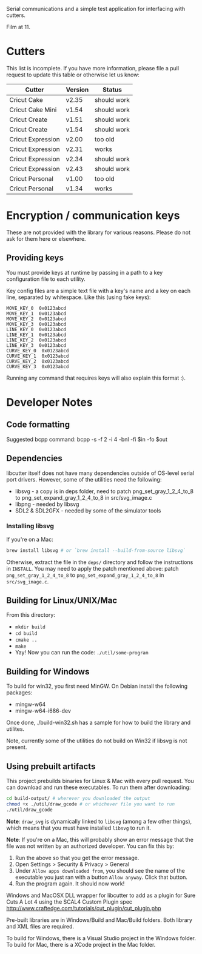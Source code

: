 Serial communications and a simple test application for interfacing with cutters.

Film at 11.

# Cutters

This list is incomplete. If you have more information, please file a pull request to update this table or otherwise let us know:

| Cutter            | Version | Status      |
| ----------------- | ------- | ----------- |
| Cricut Cake       |  v2.35  | should work |
| Cricut Cake Mini  |  v1.54  | should work |
| Cricut Create     |  v1.51  | should work |
| Cricut Create     |  v1.54  | should work |
| Cricut Expression |  v2.00  | too old     |
| Cricut Expression |  v2.31  | works       |
| Cricut Expression |  v2.34  | should work |
| Cricut Expression |  v2.43  | should work |
| Cricut Personal   |  v1.00  | too old     |
| Cricut Personal   |  v1.34  | works       |

# Encryption / communication keys
These are not provided with the library for various reasons. Please do not ask
for them here or elsewhere.

## Providing keys

You must provide keys at runtime by passing in a path to a key configuration file to each utility.

Key config files are a simple text file with a key's name and a key on each line, separated by whitespace. Like this (using fake keys):

```
MOVE_KEY_0  0x0123abcd
MOVE_KEY_1  0x0123abcd
MOVE_KEY_2  0x0123abcd
MOVE_KEY_3  0x0123abcd
LINE_KEY_0  0x0123abcd
LINE_KEY_1  0x0123abcd
LINE_KEY_2  0x0123abcd
LINE_KEY_3  0x0123abcd
CURVE_KEY_0  0x0123abcd
CURVE_KEY_1  0x0123abcd
CURVE_KEY_2  0x0123abcd
CURVE_KEY_3  0x0123abcd
```

Running any command that requires keys will also explain this format :).

# Developer Notes

## Code formatting
Suggested bcpp command:
bcpp -s -f 2 -i 4 -bnl -fi $in -fo $out

## Dependencies
libcutter itself does not have many dependencies outside of OS-level serial port drivers. However, some of the utilities need the following:

- libsvg - a copy is in deps folder, need to patch png_set_gray_1_2_4_to_8 to png_set_expand_gray_1_2_4_to_8 in src/svg_image.c
- libpng - needed by libsvg
- SDL2 & SDL2GFX - needed by some of the simulator tools

### Installing libsvg

If you're on a Mac:

```bash
brew install libsvg # or `brew install --build-from-source libsvg`
```

Otherwise, extract the file in the `deps/` directory and follow the instructions in `INSTALL`. You may need to apply the patch mentioned above: patch `png_set_gray_1_2_4_to_8` to `png_set_expand_gray_1_2_4_to_8` in `src/svg_image.c`.

## Building for Linux/UNIX/Mac

From this directory:

- `mkdir build`
- `cd build`
- `cmake ..`
- `make`
- Yay! Now you can run the code: `./util/some-program`

## Building for Windows 
To build for win32, you first need MinGW. On Debian install the following packages:

- mingw-w64
- mingw-w64-i686-dev

Once done, ./build-win32.sh has a sample for how to build the library and utilites.

Note, currently some of the utilities do not build on Win32 if libsvg is not present.

## Using prebuilt artifacts
This project prebuilds binaries for Linux & Mac with every pull request. You can download and run these executables. To run them after downloading:

```bash
cd build-output/ # wherever you downloaded the output
chmod +x ./util/draw_gcode # or whichever file you want to run
./util/draw_gcode
```

**Note**: `draw_svg` is dynamically linked to `libsvg` (among a few other things), which means that you must have installed `libsvg` to run it.

**Note**: If you're on a Mac, this will probably show an error message that the file was not written by an authorized developer. You can fix this by:

1. Run the above so that you get the error message.
2. Open Settings > Security & Privacy > General
3. Under `Allow apps downloaded from`, you should see the name of the executable you just ran with a button `Allow anyway`. Click that button.
4. Run the program again. It should now work!



Windows and MacOSX DLL wrapper for libcutter to add as a plugin for Sure Cuts A Lot 4 using the SCAL4 Custom Plugin spec
http://www.craftedge.com/tutorials/cut_plugin/cut_plugin.php

Pre-built libraries are in Windows/Build and Mac/Build folders.
Both library and XML files are required.

To build for Windows, there is a Visual Studio project in the Windows folder.
To build for Mac, there is a XCode project in the Mac folder.